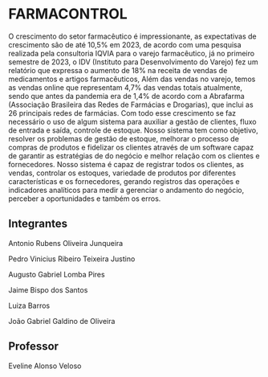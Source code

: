 # FARMACONTROL

O crescimento do setor farmacêutico é impressionante, as expectativas de crescimento são de até 10,5% em 2023, de acordo com uma pesquisa realizada pela consultoria IQVIA para o varejo farmacêutico, já no primeiro semestre de 2023, o IDV (Instituto para Desenvolvimento do Varejo) fez um relatório que expressa o aumento de 18% na receita de vendas de medicamentos e artigos farmacêuticos, 
Além das vendas no varejo, temos as vendas online que representam 4,7% das vendas totais atualmente, sendo que antes da pandemia era de 1,4% de acordo com a Abrafarma (Associação Brasileira das Redes de Farmácias e Drogarias), que inclui as 26 principais redes de farmácias.
Com todo esse crescimento se faz necessário o uso de algum sistema para auxiliar a gestão de clientes, fluxo de entrada e saída, controle de estoque. Nosso sistema tem como objetivo, resolver os problemas de gestão de estoque, melhorar o processo de compras de produtos e fidelizar os clientes através de um software capaz de garantir as estratégias de do negócio e melhor relação com os clientes e fornecedores.
Nosso sistema é capaz de registrar todos os clientes, as vendas, controlar os estoques, variedade de produtos por diferentes características e os fornecedores, gerando registros das operações e indicadores analíticos para medir a gerenciar o andamento do negócio, perceber a oportunidades e também os erros.


## Integrantes

Antonio Rubens Oliveira Junqueira

Pedro Vinicius Ribeiro Teixeira Justino

Augusto Gabriel Lomba Pires

Jaime Bispo dos Santos

Luiza Barros

João Gabriel Galdino de Oliveira


## Professor

Eveline Alonso Veloso
